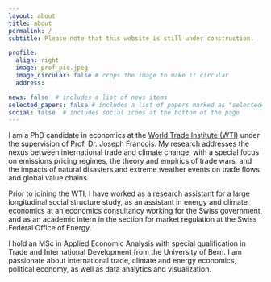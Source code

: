 ```yaml
---
layout: about
title: about
permalink: /
subtitle: Please note that this website is still under construction.

profile:
  align: right
  image: prof_pic.jpeg
  image_circular: false # crops the image to make it circular
  address: 

news: false  # includes a list of news items
selected_papers: false # includes a list of papers marked as "selected={true}"
social: false  # includes social icons at the bottom of the page
---
```


I am a PhD candidate in economics at the [World Trade Institute (WTI)](https://wti.org/) under the supervision of Prof. Dr. Joseph Francois. My research addresses the nexus between international trade and climate change, with a special focus on emissions pricing regimes, the theory and empirics of trade wars, and the impacts of natural disasters and extreme weather events on trade flows and global value chains.

Prior to joining the WTI, I have worked as a research assistant for a large longitudinal social structure study, as an assistant in energy and climate economics at an economics consultancy working for the Swiss government, and as an academic intern in the section for market regulation at the Swiss Federal Office of Energy.

I hold an MSc in Applied Economic Analysis with special qualification in Trade and International Development from the University of Bern. I am  passionate about international trade, climate and energy economics, political economy, as well as data analytics and visualization.


